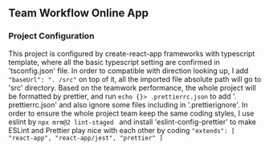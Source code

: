## Team Workflow Online App

### Project Configuration

This project is configured by create-react-app frameworks with typescript template, where all the basic typescript
setting are confirmed in 'tsconfig.json' file. In order to compatible with direction looking up, I add `"baseUrl": ". /src"` on top of it, all the imported file absolute path will go to 'src' directory. Based on the teamwork
performance, the whole project will be formatted by prettier, and run `echo {}> .prettierrc.json` to add '.
prettierrc.json' and also ignore some files including in '.prettierignore'. In order to ensure the whole project
team keep the same coding styles, I use eslint by `npx mrm@2 lint-staged ` and install
'eslint-config-prettier' to make ESLint and Prettier play nice with each other by coding `"extends": [ "react-app", "react-app/jest", "prettier" ]`
